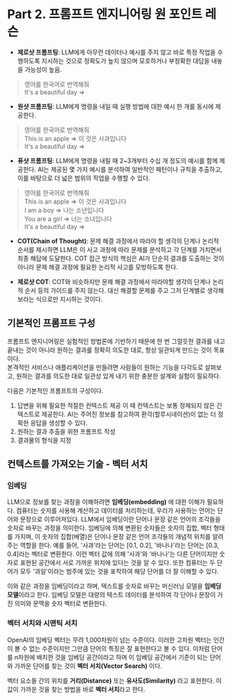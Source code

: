 # Part 2. 프롬프트 엔지니어링 원 포인트 레슨

- **제로샷 프롬프팅**: LLM에게 아무런 데이터나 예시를 주지 않고 바로 특정 작업을 수행하도록 지시하는 것으로 정확도가 높지 않으며 모호하거나 부정확한 대답을 내놓을 가능성이 높음.

> 영어를 한국어로 번역해줘  
> It's a beautiful day =>

- **원샷 프롬프팅**: LLM에게 명령을 내일 때 실행 방법에 대한 예시 한 개를 동시에 제공한다.

> 영어를 한국어로 번역해줘  
> This is an apple => 이 것은 사과입니다  
> It's a beautiful day =>

- **퓨샷 프롬프팅**: LLM에게 명령을 내릴 때 2~3개부터 수십 개 정도의 예시를 함께 제공한다. AI는 제공된 몇 가지 예시를 분석하여 일반적인 패턴이나 규칙을 추출하고, 이를 바탕으로 더 넓은 범위의 작업을 수행할 수 있다.

> 영어를 한국어로 번역해줘  
> This is an apple => 이 것은 사과입니다  
> I am a boy => 나는 소년입니다  
> You are a girl => 너는 소녀입니다  
> It's a beautiful day =>

- **COT(Chain of Thought)**: 문제 해결 과정에서 따라야 할 생각의 단계나 논리적 순서를 제시하면 LLM은 이 사고 과정에 따라 문제를 분석하고 각 단계를 거치면서 최종 해답에 도달한다.
COT 접근 방식의 핵심은 AI가 단순히 결과를 도출하는 것이 아니라 문제 해결 과정에 필요한 논리적 사고를 모방하도록 한다.

- **제로샷 COT**: COT와 비슷하지만 문제 해결 과정에서 따라야할 생각의 단계나 논리적 순서 등의 가이드를 주지 않는다. 대신 해결할 문제를 주고 그저 단계별로 생각해 보라는 식으로만 지시하는 것이다.

## 기본적인 프롬프트 구성

프롬프트 엔지니어링은 실험적인 방법론에 기반하기 때문에 한 번 그럴듯한 결과를 내고 끝내는 것이 아니라 원하는 결과를 정확히 의도한 대로, 항상 일관되게 만드는 것이 목표이다.  
본격적인 서비스나 애플리케이션을 만들려면 사람들이 원하는 기능을 다각도로 살펴보고, 원하는 결과를 의도한 대로 일관성 있게 내기 위한 충분한 설계와 실험이 필요하다.

다음은 기본적인 프롬프트의 구성이다.

1. 답변을 위해 필요한 적절한 컨텍스트 제공
   이 때 컨텍스트는 보통 정제되지 않은 긴 텍스트로 제공한다. AI는 주어진 정보를 참고하여 환각(할루시네이션)이 없는 더 정확한 응답을 생성할 수 있다.
2. 원하는 결과 추출을 위한 프롬프트 작성
3. 결과물의 형식을 지정

## 컨텍스트를 가져오는 기술 - 벡터 서치

### 임베딩

LLM으로 정보를 찾는 과정을 이해하려면 **임베딩(embedding)** 에 대한 이해가 필요하다.
컴퓨터는 숫자를 사용해 계산하고 데이터를 처리하는데, 우리가 사용하는 언어는 단어와 문장으로 이루어져있다. LLM에서 임베딩이란 단어나 문장 같은 언어의 조각들을 숫자로 바꾸는 과정을 의미한다. 임베딩에 의해 변환된 숫자들은 숫자의 집합, 벡터 형태를 가지며, 이 숫자의 집합(배열)은 단어나 문장 같은 언어 조각들의 개념적 위치를 알려 주는 역할을 한다. 예를 들어, '사과'라는 단어는 [0.1, 0.2], '바나나'라는 단어는 [0.3, 0.4]라는 벡터로 변환한다. 이런 벡터 값에 의해 '사과'와 '바나나'는 다른 단어이지만 숫자로 표현된 공간에서 서로 가까운 위치에 있다는 것을 알 수 있다. 또한 컴퓨터는 두 단어가 모두 '과일'이라는 범주에 있는 것을 포착하여 해당 단어를 더 잘 이해할 수 있다.

이와 같은 과정을 임베딩이라고 하며, 텍스트를 숫자로 바꾸는 머신러닝 모델을 **임베딩 모델**이라고 한다. 임베딩 모델은 대량의 텍스트 데이터를 분석하여 각 단어나 문장이 가진 의미와 문맥을 숫자 벡터로 변환한다.

### 벡터 서치와 시맨틱 서치

OpenAI의 임베딩 벡터는 무려 1,000차원이 넘는 수준이다. 이러한 고차원 벡터는 인간이 볼 수 없는 수준이지만 그만큼 단어의 특징은 잘 표현한다고 볼 수 있다. 이처럼 단어를 n차원에 배치한 것을 임베딩 공간이라고 하며 이 임베딩 공간에서 기준이 되는 단어와 가까운 단어를 찾는 것이 **벡터 서치(Vector Search)** 이다.

벡터 요소들 간의 위치를 **거리(Distance)** 또는 **유사도(Similarity)** 라고 표현한다. 이 값이 가까운 것을 찾는 방법을 바로 **벡터 서치**라고 한다.